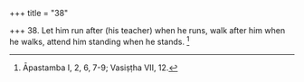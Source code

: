+++
title = "38"

+++
38. Let him run after (his teacher) when he runs, walk after him when he walks, attend him standing when he stands. [^32] 


[^32]:  Āpastamba I, 2, 6, 7-9; Vasiṣṭha VII, 12.
